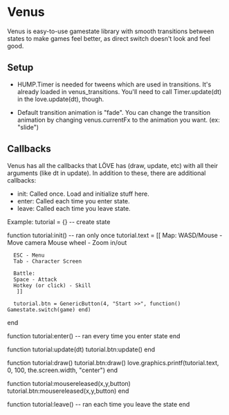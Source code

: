 Venus
=====

Venus is easy-to-use gamestate library with smooth transitions between states to make games feel better, as direct switch doesn't look and feel good.

Setup
-----

* HUMP.Timer is needed for tweens which are used in transitions. It's already loaded in venus_transitions. You'll need to call Timer.update(dt) in the love.update(dt), though.

* Default transition animation is "fade". You can change the transition animation by changing venus.currentFx to the animation you want. (ex: "slide") 


Callbacks
---------

Venus has all the callbacks that LÖVE has (draw, update, etc) with all their arguments (like dt in update).
In addition to these, there are additional callbacks:

* init: Called once. Load and initialize stuff here.
* enter: Called each time you enter state.
* leave: Called each time you leave state.

Example:
  tutorial = {} -- create state

  function tutorial:init() -- ran only once
      tutorial.text = [[
      Map:
      WASD/Mouse - Move camera
      Mouse wheel - Zoom in/out
      
      ESC - Menu
      Tab - Character Screen
      
      Battle:
      Space - Attack 
      Hotkey (or click) - Skill
       ]]
      
      tutorial.btn = GenericButton(4, "Start >>", function() Gamestate.switch(game) end)
  end
  
  function tutorial:enter() -- ran every time you enter state
  end
  
  function tutorial:update(dt)
      tutorial.btn:update()
  end
  
  function tutorial:draw()
      tutorial.btn:draw()
      love.graphics.printf(tutorial.text, 0, 100, the.screen.width, "center")
  end
  
  function tutorial:mousereleased(x,y,button)
      tutorial.btn:mousereleased(x,y,button)
  end
  
  function tutorial:leave() -- ran each time you leave the state
  end
